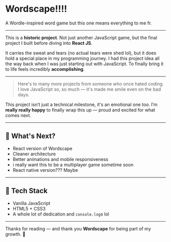 # Wordscape!!!!

A Wordle-inspired word game but this one means everything to me fr.

---
This is a **historic project**. Not just another JavaScript game, but the final project I built before diving into **React JS**.

It carries the sweat and tears (no actual tears were shed lol), but it does hold a special place in my programming journey. 
I had this project idea all the way back when I was just starting out with JavaScript. To finally bring it to life feels incredibly **accomplishing**.

---
> Here's to many more projects from someone who once hated coding.  
> I love JavaScript so, so much — it's made me smile even on the bad days.

This project isn’t just a technical milestone, it's an emotional one too. I’m **really really happy** to finally wrap this up — proud and excited for what comes next.

---

## 🚀 What's Next?

- React version of Wordscape  
- Cleaner architecture  
- Better animations and mobile responsiveness  
- i really want this to be a multiplayer game sometime soon
- React native version??? Maybe 

---

## 📌 Tech Stack

- Vanilla JavaScript
- HTML5 + CSS3
- A whole lot of dedication and `console.log`s lol 

---

Thanks for reading — and thank you **Wordscape** for being part of my growth. 💚  
